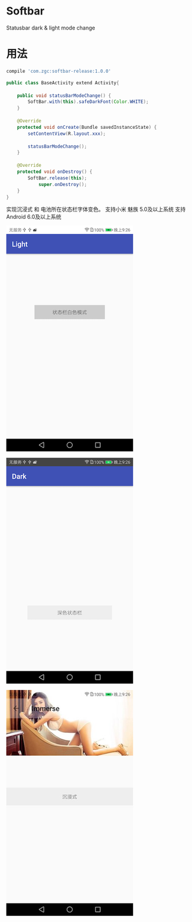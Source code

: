 # Softbar
Statusbar   dark &amp; light mode  change

# 用法

```bash
compile 'com.zgc:softbar-release:1.0.0'
```

```java
public class BaseActivity extend Activity{
  	
    public void statusBarModeChange() {
        SoftBar.with(this).safeDarkFont(Color.WHITE);
    }
    
    @Override
    protected void onCreate(Bundle savedInstanceState) {
        setContentView(R.layout.xxx);
        
        statusBarModeChange();
    }
    
    @Override
    protected void onDestroy() {
        SoftBar.release(this);
    		super.onDestroy();
    }
}
```

实现沉浸式 和  电池所在状态栏字体变色。
支持小米 魅族 5.0及以上系统
支持 Android 6.0及以上系统

![浅色模式](https://github.com/otwayz/Softbar/blob/HEAD/imge/light.png)


![深色模式](https://github.com/otwayz/Softbar/blob/HEAD/imge/dark.png)


![沉浸模式](https://github.com/otwayz/Softbar/blob/HEAD/imge/immerse.jpeg)
